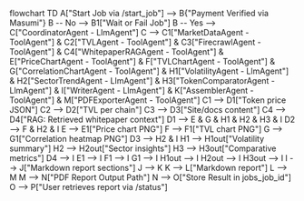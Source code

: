 




flowchart TD
    A["Start Job via /start_job"] --> B{"Payment Verified via Masumi"}
    B -- No --> B1["Wait or Fail Job"]
    B -- Yes --> C["CoordinatorAgent - LlmAgent"]
    C --> C1["MarketDataAgent - ToolAgent"] & C2["TVLAgent - ToolAgent"] & C3["FirecrawlAgent - ToolAgent"] & C4["WhitepaperRAGAgent - ToolAgent"] & E["PriceChartAgent - ToolAgent"] & F["TVLChartAgent - ToolAgent"] & G["CorrelationChartAgent - ToolAgent"] & H1["VolatilityAgent - LlmAgent"] & H2["SectorTrendAgent - LlmAgent"] & H3["TokenComparatorAgent - LlmAgent"] & I["WriterAgent - LlmAgent"] & K["AssemblerAgent - ToolAgent"] & M["PDFExporterAgent - ToolAgent"]
    C1 --> D1["Token price JSON"]
    C2 --> D2["TVL per chain"]
    C3 --> D3["Site/docs content"]
    C4 --> D4["RAG: Retrieved whitepaper context"]
    D1 --> E & G & H1 & H2 & H3 & I
    D2 --> F & H2 & I
    E --> E1["Price chart PNG"]
    F --> F1["TVL chart PNG"]
    G --> G1["Correlation heatmap PNG"]
    D3 --> H2 & I
    H1 --> H1out["Volatility summary"]
    H2 --> H2out["Sector insights"]
    H3 --> H3out["Comparative metrics"]
    D4 --> I
    E1 --> I
    F1 --> I
    G1 --> I
    H1out --> I
    H2out --> I
    H3out --> I
    I --> J["Markdown report sections"]
    J --> K
    K --> L["Markdown report"]
    L --> M
    M --> N["PDF Report Output Path"]
    N --> O["Store Result in jobs_job_id"]
    O --> P["User retrieves report via /status"]
